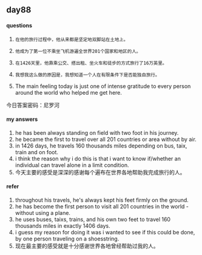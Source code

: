 ## day88

#### questions

1.     在他的旅行过程中，他从来都是坚定地双脚站在土地上。

2.     他成为了第一位不乘坐飞机游遍全世界201个国家和地区的人。

3.     在1426天里，他靠乘公交、搭出租、坐火车和徒步的方式旅行了16万英里。

4.     我想我这么做的原因是，我想知道一个人在有限条件下是否能独自旅行。

5.    The main feeling today is just one of intense gratitude to every person around the world who helped me get here.

今日答案密码：尼罗河


#### my answers

1. he has been always standing on field with two foot in his journey.
2. he became the first to travel over all 201 countries or area without by air.
3. in 1426 days, he travels 160 thousands miles depending on bus, taix, train and on foot.
4. i think the reason why i do this is that i want to know if/whether an individual can travel alone in a limit condition.
5. 今天主要的感受是深深的感谢每个遍布在世界各地帮助我完成旅行的人。

#### refer

1. throughout his travels, he's always kept his feet firmly on the ground.
2. he has become the first person to visit all 201 countries in the world - without using a plane.
3. he uses buses, taixs, trains, and his own two feet to travel 160 thousands miles in exactly 1406 days.
4. i guess my reason for doing it was i wanted to see if this could be done, by one person  traveling on a shoesstring.
5. 现在最主要的感受就是十分感谢世界各地曾经帮助过我的人。
